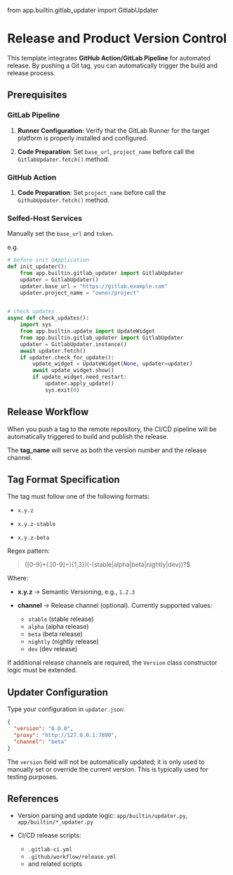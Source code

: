 from app.builtin.gitlab_updater import GitlabUpdater

# Release and Product Version Control

This template integrates **GitHub Action/GitLab Pipeline** for automated release. By pushing a Git tag, you can
automatically trigger
the build and release process.

## Prerequisites

### GitLab Pipeline

1. **Runner Configuration**: Verify that the GitLab Runner for the target platform is properly installed and configured.

2. **Code Preparation**: Set `base_url`, `project_name` before call the `GitlabUpdater.fetch()` method.

### GitHub Action

1. **Code Preparation**: Set `project_name` before call the `GithubUpdater.fetch()` method.

### Selfed-Host Services

Manually set the `base_url` and `token`.

e.g.

```python
# before init QApplication
def init_updater():
    from app.builtin.gitlab_updater import GitlabUpdater
    updater = GitlabUpdater()
    updater.base_url = "https://gitlab.example.com"
    updater.project_name = "owner/project"


# check updates
async def check_updates():
    import sys
    from app.builtin.update import UpdateWidget
    from app.builtin.gitlab_updater import GitlabUpdater
    updater = GitlabUpdater.instance()
    await updater.fetch()
    if updater.check_for_update():
        update_widget = UpdateWidget(None, updater=updater)
        await update_widget.show()
        if update_widget.need_restart:
            updater.apply_update()
            sys.exit(0)
```

## Release Workflow

When you push a tag to the remote repository, the CI/CD pipeline will be automatically triggered to build and publish
the release.

The **tag\_name** will serve as both the version number and the release channel.

## Tag Format Specification

The tag must follow one of the following formats:

- `x.y.z`

- `x.y.z-stable`

- `x.y.z-beta`

Regex pattern:

> ([0-9]+(\.[0-9]+){1,3})(\-(stable|alpha|beta|nightly|dev))?$

Where:

- **x.y.z** → Semantic Versioning, e.g., `1.2.3`

- **channel** → Release channel (optional). Currently supported values:

    - `stable` (stable release)
    - `alpha` (alpha release)
    - `beta` (beta release)
    - `nightly` (nightly release)
    - `dev` (dev release)

If additional release channels are required, the `Version` class constructor logic must be extended.


## Updater Configuration

Type your configuration in `updater.json`:

```json
{
  "version": "0.0.0",
  "proxy": "http://127.0.0.1:7890",
  "channel": "beta"
}
```

The `version` field will not be automatically updated; it is only used to manually set or override the current version.
This is typically used for testing purposes.

## References

- Version parsing and update logic: `app/builtin/updater.py`, `app/builtin/*_updater.py`

- CI/CD release scripts: 
  - `.gitlab-ci.yml`
  - `.github/workflow/release.yml`
  - and related scripts
    
